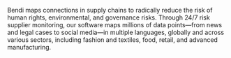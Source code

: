 Bendi maps connections in supply chains to radically reduce the risk of human rights, environmental, and governance risks. Through 24/7 risk supplier monitoring, our software maps millions of data points—from news and legal cases to social media—in multiple languages, globally and across various sectors, including fashion and textiles, food, retail, and advanced manufacturing.

